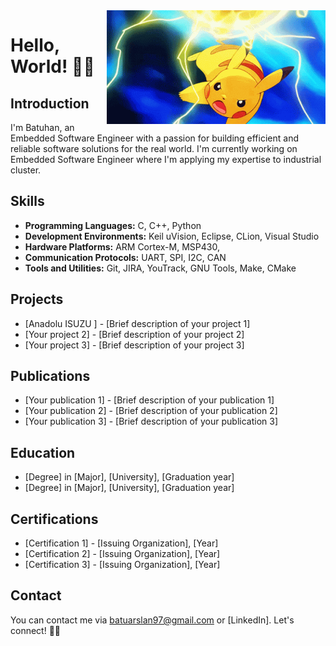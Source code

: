 <img src = "https://github.com/arslanbatu97/arslanbatu97/blob/main/electro-ball-pikachu.gif" align = "right" width = "350" />

# Hello, World! 👋🏽

## Introduction
I'm Batuhan, an Embedded Software Engineer with a passion for building efficient and reliable software solutions for the real world. I'm currently working on Embedded Software Engineer where I'm applying my expertise to industrial cluster.

## Skills
- **Programming Languages:** C, C++, Python
- **Development Environments:** Keil uVision, Eclipse, CLion, Visual Studio
- **Hardware Platforms:** ARM Cortex-M, MSP430,
- **Communication Protocols:** UART, SPI, I2C, CAN
- **Tools and Utilities:** Git, JIRA, YouTrack, GNU Tools, Make, CMake

## Projects
- [Anadolu ISUZU ] - [Brief description of your project 1]
- [Your project 2] - [Brief description of your project 2]
- [Your project 3] - [Brief description of your project 3]

## Publications
- [Your publication 1] - [Brief description of your publication 1]
- [Your publication 2] - [Brief description of your publication 2]
- [Your publication 3] - [Brief description of your publication 3]

## Education
- [Degree] in [Major], [University], [Graduation year]
- [Degree] in [Major], [University], [Graduation year]

## Certifications
- [Certification 1] - [Issuing Organization], [Year]
- [Certification 2] - [Issuing Organization], [Year]
- [Certification 3] - [Issuing Organization], [Year]

## Contact
You can contact me via batuarslan97@gmail.com or [LinkedIn]. Let's connect! 👍🏽

